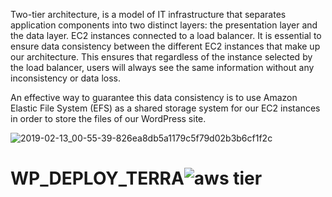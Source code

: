
Two-tier architecture, is a model of IT infrastructure that separates application components into two distinct layers: the presentation layer and the data layer.
EC2 instances connected to a load balancer. It is essential to ensure data consistency between the different EC2 instances that make up our architecture. This ensures that regardless of the instance selected by the load balancer, users will always see the same information without any inconsistency or data loss.

An effective way to guarantee this data consistency is to use Amazon Elastic File System (EFS) as a shared storage system for our EC2 instances in order to store the files of our WordPress site.


![2019-02-13_00-55-39-826ea8db5a1179c5f79d02b3b6cf1f2c](https://github.com/user-attachments/assets/b20cfd02-de9d-44b8-bdb9-d47aaa913fce)



# WP_DEPLOY_TERRA![aws tier](https://github.com/Asaf01/WP_DEPLOY_TERRA/assets/123545280/397116ae-01ce-4e75-8447-4434d1095f15)
